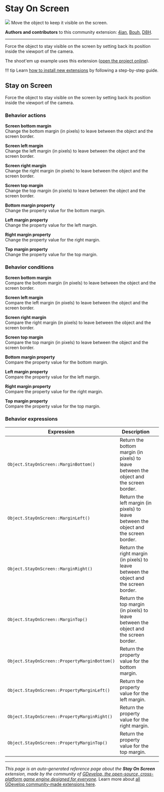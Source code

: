 # Stay On Screen

<img src="https://resources.gdevelop-app.com/assets/Icons/monitor-screenshot.svg" class="extension-icon"></img>
Move the object to keep it visible on the screen.

**Authors and contributors** to this community extension: [4ian](https://gd.games/4ian), [Bouh](https://gd.games/Bouh), [D8H](https://gd.games/D8H).

---

Force the object to stay visible on the screen by setting back its position inside the viewport of the camera.

The shoot'em up example uses this extension ([open the project online](https://editor.gdevelop.io/?project=example://space-shooter)).

!!! tip
    Learn [how to install new extensions](/gdevelop5/extensions/search) by following a step-by-step guide.



## Stay on Screen 

Force the object to stay visible on the screen by setting back its position inside the viewport of the camera. 

### Behavior actions

**Screen bottom margin**  
Change the bottom margin (in pixels) to leave between the object and the screen border.

**Screen left margin**  
Change the left margin (in pixels) to leave between the object and the screen border.

**Screen right margin**  
Change the right margin (in pixels) to leave between the object and the screen border.

**Screen top margin**  
Change the top margin (in pixels) to leave between the object and the screen border.

**Bottom margin property**  
Change the property value for the bottom margin.

**Left margin property**  
Change the property value for the left margin.

**Right margin property**  
Change the property value for the right margin.

**Top margin property**  
Change the property value for the top margin.

### Behavior conditions

**Screen bottom margin**  
Compare the bottom margin (in pixels) to leave between the object and the screen border.

**Screen left margin**  
Compare the left margin (in pixels) to leave between the object and the screen border.

**Screen right margin**  
Compare the right margin (in pixels) to leave between the object and the screen border.

**Screen top margin**  
Compare the top margin (in pixels) to leave between the object and the screen border.

**Bottom margin property**  
Compare the property value for the bottom margin.

**Left margin property**  
Compare the property value for the left margin.

**Right margin property**  
Compare the property value for the right margin.

**Top margin property**  
Compare the property value for the top margin.

### Behavior expressions

| Expression | Description |  |
|-----|-----|-----|
| `Object.StayOnScreen::MarginBottom()` | Return the bottom margin (in pixels) to leave between the object and the screen border. ||
| `Object.StayOnScreen::MarginLeft()` | Return the left margin (in pixels) to leave between the object and the screen border. ||
| `Object.StayOnScreen::MarginRight()` | Return the right margin (in pixels) to leave between the object and the screen border. ||
| `Object.StayOnScreen::MarginTop()` | Return the top margin (in pixels) to leave between the object and the screen border. ||
| `Object.StayOnScreen::PropertyMarginBottom()` | Return the property value for the bottom margin. ||
| `Object.StayOnScreen::PropertyMarginLeft()` | Return the property value for the left margin. ||
| `Object.StayOnScreen::PropertyMarginRight()` | Return the property value for the right margin. ||
| `Object.StayOnScreen::PropertyMarginTop()` | Return the property value for the top margin. ||

---

*This page is an auto-generated reference page about the **Stay On Screen** extension, made by the community of [GDevelop, the open-source, cross-platform game engine designed for everyone](https://gdevelop.io/).* Learn more about [all GDevelop community-made extensions here](/gdevelop5/extensions).